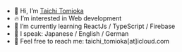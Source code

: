 - 👋 Hi, I’m <a href="https://taizen-dev.com" target="_blank">Taichi Tomioka</a>
- :fire: I’m interested in Web development
- 🌱 I’m currently learning ReactJs / TypeScript / Firebase
- :lips: I speak: Japanese / English / German
- :e-mail: Feel free to reach me: taichi_tomioka[at]icloud.com
